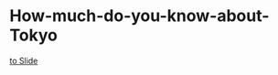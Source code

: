 # How-much-do-you-know-about-Tokyo

[to Slide](https://github.com/TakayasuNasu/How-much-do-you-know-about-Tokyo/How-much-do-you-know-about-Tokyo.html)